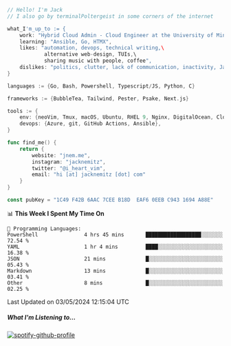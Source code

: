 ```go
// Hello! I'm Jack
// I also go by terminalPoltergeist in some corners of the internet

what_I'm_up_to := {
    work: "Hybrid Cloud Admin - Cloud Engineer at the University of Minnesota",
    learning: "Ansible, Go, HTMX",
    likes: "automation, devops, technical writing,\
            alternative web-design, TUIs,\
            sharing music with people, coffee",
    dislikes: "politics, clutter, lack of communication, inactivity, Java",
}

languages := {Go, Bash, Powershell, Typescript/JS, Python, C}

frameworks := {BubbleTea, Tailwind, Pester, Psake, Next.js}

tools := {
    env: {neoVim, Tmux, macOS, Ubuntu, RHEL 9, Nginx, DigitalOcean, Cloudflare},
    devops: {Azure, git, GitHub Actions, Ansible},
}

func find_me() {
    return {
        website: "jnem.me",
        instagram: "jacknemitz",
        twitter: "@i_heart_vim",
        email: "hi [at] jacknemitz [dot] com"
    }
}

const pubKey = "1C49 F42B 6AAC 7CEE B18D  EAF6 0EEB C943 1694 A88E"
```

<!--START_SECTION:waka-->
📊 **This Week I Spent My Time On** 

```text
💬 Programming Languages: 
PowerShell               4 hrs 45 mins       ██████████████████░░░░░░░   72.54 % 
YAML                     1 hr 4 mins         ████░░░░░░░░░░░░░░░░░░░░░   16.38 % 
JSON                     21 mins             █░░░░░░░░░░░░░░░░░░░░░░░░   05.43 % 
Markdown                 13 mins             █░░░░░░░░░░░░░░░░░░░░░░░░   03.41 % 
Other                    8 mins              █░░░░░░░░░░░░░░░░░░░░░░░░   02.25 % 
```


 Last Updated on 03/05/2024 12:15:04 UTC
<!--END_SECTION:waka-->

##### What I'm Listening to...

[![spotify-github-profile](https://spotify-github-profile.vercel.app/api/view?uid=jack.nemitz&cover_image=true&show_offline=true&bar_color=53b14f&bar_color_cover=false&background_color=121212FF)](https://spotify-github-profile.vercel.app/api/view?uid=jack.nemitz&redirect=true)
